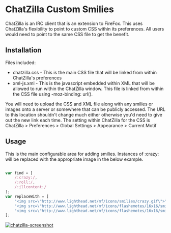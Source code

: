 # ChatZilla Custom Smilies

ChatZilla is an IRC client that is an extension to FireFox. This uses ChatZilla's flexibility to point to custom CSS within its preferences. All users would need to point to the same CSS file to get the benefit.

## Installation

Files included:
+ chatzilla.css - This is the main CSS file that will be linked from within ChatZilla's preferences
+ xml-js.xml - This is the javascript embedded within XML that will be allowed to run within the ChatZilla window. This file is linked from within the CSS file using -moz-binding: url().

You will need to upload the CSS and XML file along with any smilies or images onto a server or somewhere that can be publicly accessed. The URL to this location shouldn't change much either otherwise you'd need to give out the new link each time. The setting within ChatZilla for the CSS is ChatZilla > Preferences > Global Settings > Appearance > Current Motif

## Usage

This is the main configurable area for adding smilies. Instances of :crazy: will be replaced with the appropriate image in the below example.

```js

var find = [
	/:crazy:/, 	
	/:roll:/,	
	/:illcontent:/	
];
var replaceWith = [
	"<img src=\"http://www.lighthead.net/mf/icons/smilies/crazy.gif\">", 	
	"<img src=\"http://www.lighthead.net/mf/icons/flashemotes/16x16/smi_roll.gif\">", 	
	"<img src=\"http://www.lighthead.net/mf/icons/flashemotes/16x16/smi_ill_content.gif\">"	
];

```
[![chatzilla-screenshot](http://www.lighthead.net/images/chatzilla-custom-smilies.png)](http://www.lighthead.net/images/chatzilla-custom-smilies.png)
